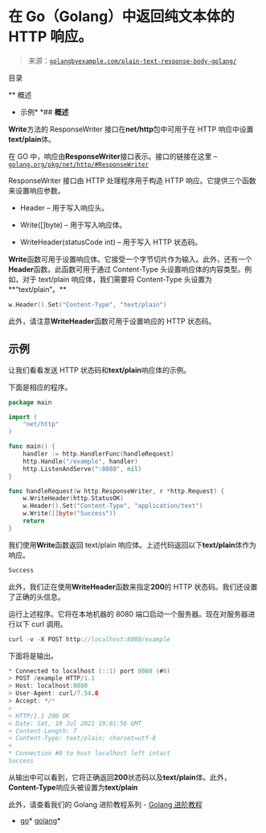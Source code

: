 <!--yml

分类：未分类

日期：2024-10-13 06:39:17

-->

# 在 Go（Golang）中返回纯文本体的 HTTP 响应。

> 来源：[`golangbyexample.com/plain-text-response-body-golang/`](https://golangbyexample.com/plain-text-response-body-golang/)

目录

**   概述

+   示例*  *## **概述**

**Write**方法的 ResponseWriter 接口在**net/http**包中可用于在 HTTP 响应中设置**text/plain**体。

在 GO 中，响应由**ResponseWriter**接口表示。接口的链接在这里 – [`golang.org/pkg/net/http/#ResponseWriter`](https://golang.org/pkg/net/http/#ResponseWriter)

ResponseWriter 接口由 HTTP 处理程序用于构造 HTTP 响应。它提供三个函数来设置响应参数。

+   Header – 用于写入响应头。

+   Write([]byte) – 用于写入响应体。

+   WriteHeader(statusCode int) – 用于写入 HTTP 状态码。

**Write**函数可用于设置响应体。它接受一个字节切片作为输入。此外，还有一个**Header**函数。此函数可用于通过 Content-Type 头设置响应体的内容类型。例如，对于 text/plain 响应体，我们需要将 Content-Type 头设置为**“text/plain”。**

```go
w.Header().Set("Content-Type", "text/plain")
```

此外，请注意**WriteHeader**函数可用于设置响应的 HTTP 状态码。

## **示例**

让我们看看发送 HTTP 状态码和**text/plain**响应体的示例。

下面是相应的程序。

```go
package main

import (
	"net/http"
)

func main() {
	handler := http.HandlerFunc(handleRequest)
	http.Handle("/example", handler)
	http.ListenAndServe(":8080", nil)
}

func handleRequest(w http.ResponseWriter, r *http.Request) {
	w.WriteHeader(http.StatusOK)
	w.Header().Set("Content-Type", "application/text")
	w.Write([]byte("Success"))
	return
}
```

我们使用**Write**函数返回 text/plain 响应体。上述代码返回以下**text/plain**体作为响应。

```go
Success
```

此外，我们正在使用**WriteHeader**函数来指定**200**的 HTTP 状态码。我们还设置了正确的头信息。

运行上述程序。它将在本地机器的 8080 端口启动一个服务器。现在对服务器进行以下 curl 调用。

```go
curl -v -X POST http://localhost:8080/example
```

下面将是输出。

```go
* Connected to localhost (::1) port 8080 (#0)
> POST /example HTTP/1.1
> Host: localhost:8080
> User-Agent: curl/7.54.0
> Accept: */*
> 
< HTTP/1.1 200 OK
< Date: Sat, 10 Jul 2021 19:01:56 GMT
< Content-Length: 7
< Content-Type: text/plain; charset=utf-8
< 
* Connection #0 to host localhost left intact
Success
```

从输出中可以看到，它将正确返回**200**状态码以及**text/plain**体。此外，**Content-Type**响应头被设置为**text/plain**

此外，请查看我们的 Golang 进阶教程系列 - [Golang 进阶教程](https://golangbyexample.com/golang-comprehensive-tutorial/)

+   [go](https://golangbyexample.com/tag/go/)*   [golang](https://golangbyexample.com/tag/golang/)*
